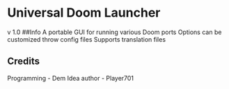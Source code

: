 # Universal Doom Launcher
v 1.0
##Info
A portable GUI for running various Doom ports
Options can be customized throw config files
Supports translation files  
## Credits
Programming - Dem
Idea author - Player701 